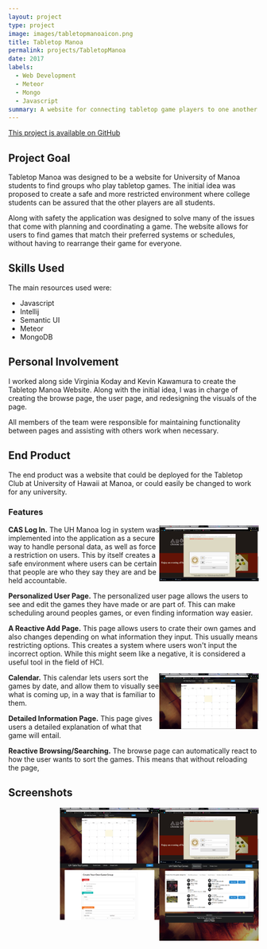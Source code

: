 ```yaml
---
layout: project
type: project
image: images/tabletopmanoaicon.png
title: Tabletop Manoa
permalink: projects/TabletopManoa
date: 2017
labels:
  - Web Development
  - Meteor
  - Mongo
  - Javascript
summary: A website for connecting tabletop game players to one another.  
---
```


[This project is available on GitHub](https://github.com/tabletopmanoa/Tabletop-Manoa-Website)
## Project Goal
  Tabletop Manoa was designed to be a website for University of Manoa students to find groups who play tabletop games. 
  The initial idea was proposed to create a safe and more restricted environment where college students can be assured that the other players are all students. 
  
  Along with safety the application was designed to solve many of the issues that come with planning and coordinating a game. 
  The website allows for users to find games that match their preferred systems or schedules, without having to rearrange their game for everyone.
  

## Skills Used

The main resources used were:
* Javascript
* Intellij
* Semantic UI
* Meteor
* MongoDB

## Personal Involvement
I worked along side Virginia Koday and Kevin Kawamura to create the Tabletop Manoa Website. Along with the initial idea, I was in charge of creating the browse page, the user page, and redesigning the visuals of the page. 

All members of the team were responsible for maintaining functionality between pages and assisting with others work when necessary.

## End Product

The end product was a website that could be deployed for the Tabletop Club at University of Hawaii at Manoa, or could easily be changed to work for any university. 

### Features
  
 <a href="../images/tabletopLogIn.png"><img class="" style="float:right;max-width:200px;" src="../images/tabletopLogIn.png"></a>
 
  **CAS Log In.** The UH Manoa log in system was implemented into the application as a secure way to handle personal data, as well as force a restriction on users. This by itself creates a safe environment where users can be certain that people are who they say they are and be held accountable.
  
  **Personalized User Page.** The personalized user page allows the users to see and edit the games they have made or are part of. This can make scheduling around peoples games, or even finding information way easier.

  **A Reactive Add Page.** This page allows users to crate their own games and also changes depending on what information they input. This usually means restricting options. This creates a system where users won't input the incorrect option. While this might seem like a negative, it is considered a useful tool in the field of HCI. 
  
   <a href="../images/tabletopmanoacal.png"><img class="" style="float:right;max-width:200px;" src="../images/tabletopmanoacal.png"></a>
  
  **Calendar.** This calendar lets users sort the games by date, and allow them to visually see what is coming up, in a way that is familiar to them. 
  
  **Detailed Information Page.** This page gives users a detailed explanation of what that game will entail. 
  
  **Reactive Browsing/Searching.** The browse page can automatically react to how the user wants to sort the games. This means that without reloading the page, 
  
## Screenshots
 
<a href="../images/tabletopLogIn.png"><img class="" style="float:right;max-width:200px;" src="../images/tabletopLogIn.png"></a>
  
<a href="../images/tabletopmanoacal.png"><img class="" style="float:right;max-width:200px;" src="../images/tabletopmanoacal.png"></a>
  
<a href="../images/tabletopManoa/browsePage.png"><img class="" style="float:right;max-width:200px;" src="../images/tabletopManoa/browsePage.png"></a>
   
<a href="../images/tabletopManoa/addPage.png"><img class="" style="float:right;max-width:200px;" src="../images/tabletopManoa/addPage.png"></a>